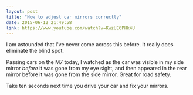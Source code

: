 ```yaml
---
layout: post
title: "How to adjust car mirrors correctly"
date: 2015-06-12 21:49:58
link: https://www.youtube.com/watch?v=KwzUE6PHk4U
---
```

I am astounded that I've never come across this before. It really does eliminate the blind spot.

Passing cars on the M7 today, I watched as the car was visible in my side mirror *before* it was gone from my eye sight, and then appeared in the rear mirror before it was gone from the side mirror. Great for road safety.

Take ten seconds next time you drive your car and fix your mirrors.
